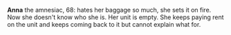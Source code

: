 **Anna** the amnesiac, 68: hates her baggage so much, she sets it on fire.
Now she doesn't know who she is.
Her unit is empty.
She keeps paying rent on the unit and keeps coming back to it but cannot explain what for.

